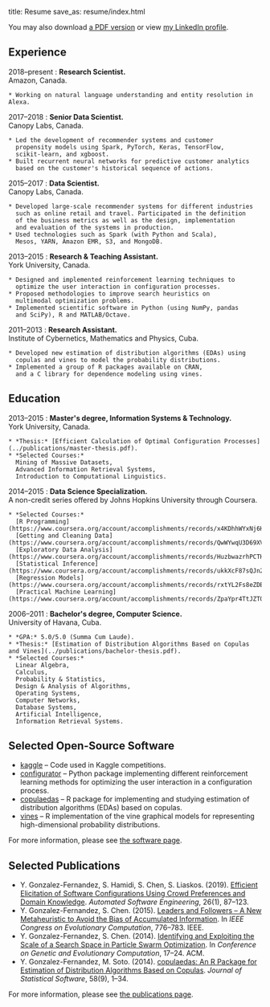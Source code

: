 title: Resume
save_as: resume/index.html

You may also download
[a PDF version]({attach}yasser_gonzalez.pdf "Yasser Gonzalez — Resume")
or view [my LinkedIn profile](https://linkedin.com/in/yasserglez).

## Experience

2018&ndash;present
:   **Research Scientist.**<br>
    Amazon, Canada.

    * Working on natural language understanding and entity resolution in Alexa.

2017&ndash;2018
:   **Senior Data Scientist.**<br>
    Canopy Labs, Canada.

    * Led the development of recommender systems and customer
      propensity models using Spark, PyTorch, Keras, TensorFlow,
      scikit-learn, and xgboost.
    * Built recurrent neural networks for predictive customer analytics
      based on the customer's historical sequence of actions.

2015&ndash;2017
:   **Data Scientist.**<br>
    Canopy Labs, Canada.

    * Developed large-scale recommender systems for different industries
      such as online retail and travel. Participated in the definition
      of the business metrics as well as the design, implementation
      and evaluation of the systems in production.
    * Used technologies such as Spark (with Python and Scala),
      Mesos, YARN, Amazon EMR, S3, and MongoDB.

2013&ndash;2015
:   **Research & Teaching Assistant.**<br>
    York University, Canada.

    * Designed and implemented reinforcement learning techniques to
      optimize the user interaction in configuration processes.
    * Proposed methodologies to improve search heuristics on
      multimodal optimization problems.
    * Implemented scientific software in Python (using NumPy, pandas
      and SciPy), R and MATLAB/Octave.

2011&ndash;2013
:   **Research Assistant.**<br>
    Institute of Cybernetics, Mathematics and Physics, Cuba.

    * Developed new estimation of distribution algorithms (EDAs) using
      copulas and vines to model the probability distributions.
    * Implemented a group of R packages available on CRAN,
      and a C library for dependence modeling using vines.

## Education

2013&ndash;2015
:   **Master's degree, Information Systems & Technology.**<br>
    York University, Canada.

    * *Thesis:* [Efficient Calculation of Optimal Configuration Processes](../publications/master-thesis.pdf).
    * *Selected Courses:*
      Mining of Massive Datasets,
      Advanced Information Retrieval Systems,
      Introduction to Computational Linguistics.

2014&ndash;2015
:   **Data Science Specialization.**<br>
    A non-credit series offered by Johns Hopkins University through Coursera.

    * *Selected Courses:*
      [R Programming](https://www.coursera.org/account/accomplishments/records/x4KDhhWYxNj6HG2t),
      [Getting and Cleaning Data](https://www.coursera.org/account/accomplishments/records/QwWYwqU3D69XVpvd),
      [Exploratory Data Analysis](https://www.coursera.org/account/accomplishments/records/HuzbwazrhPCTHMrX),
      [Statistical Inference](https://www.coursera.org/account/accomplishments/records/ukkXcF87sQJn27f3),
      [Regression Models](https://www.coursera.org/account/accomplishments/records/rxtYL2Fs8eZDByKa),
      [Practical Machine Learning](https://www.coursera.org/account/accomplishments/records/ZpaYpr4TtJZTQFY9).

2006&ndash;2011
:   **Bachelor's degree, Computer Science.**<br>
    University of Havana, Cuba.

    * *GPA:* 5.0/5.0 (Summa Cum Laude).
    * *Thesis:* [Estimation of Distribution Algorithms Based on Copulas and Vines](../publications/bachelor-thesis.pdf).
    * *Selected Courses:*
      Linear Algebra,
      Calculus,
      Probability & Statistics,
      Design & Analysis of Algorithms,
      Operating Systems,
      Computer Networks,
      Database Systems,
      Artificial Intelligence,
      Information Retrieval Systems.

## Selected Open-Source Software

* [kaggle](https://github.com/yasserglez/kaggle) &ndash;
  Code used in Kaggle competitions.
* [configurator](https://github.com/yasserglez/configurator) &ndash;
  Python package implementing different reinforcement learning methods
  for optimizing the user interaction in a configuration process.
* [copulaedas](https://github.com/yasserglez/copulaedas)
  &ndash; R package for implementing and studying estimation of
  distribution algorithms (EDAs) based on copulas.
* [vines](https://github.com/yasserglez/vines) &ndash; R
  implementation of the vine graphical models for representing
  high-dimensional probability distributions.

For more information, please see [the software page](/software/).

## Selected Publications

* Y. Gonzalez-Fernandez, S. Hamidi, S. Chen, S. Liaskos. (2019).
  [Efficient Elicitation of Software Configurations Using Crowd Preferences and Domain Knowledge](https://link.springer.com/article/10.1007/s10515-018-0247-4).
  *Automated Software Engineering*, 26(1), 87&ndash;123.
* Y. Gonzalez-Fernandez, S. Chen. (2015).
  [Leaders and Followers &ndash; A New Metaheuristic to Avoid the Bias of Accumulated Information](https://dx.doi.org/10.1109/CEC.2015.7256970).
  In *IEEE Congress on Evolutionary Computation*, 776&ndash;783. IEEE.
* Y. Gonzalez-Fernandez, S. Chen. (2014).
  [Identifying and Exploiting the Scale of a Search Space in Particle Swarm Optimization](https://doi.acm.org/10.1145/2576768.2598280).
  In *Conference on Genetic and Evolutionary Computation*, 17&ndash;24. ACM.
* Y. Gonzalez-Fernandez, M. Soto. (2014).
  [copulaedas: An R Package for Estimation of Distribution Algorithms Based on Copulas](https://www.jstatsoft.org/v58/i09/paper).
  *Journal of Statistical Software*, 58(9), 1&ndash;34.

For more information, please see [the publications page](/publications/).

